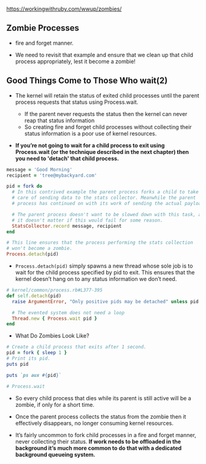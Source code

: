 https://workingwithruby.com/wwup/zombies/

## Zombie Processes

+ fire and forget manner.

+ We need to revisit that example and ensure that we clean up that child process appropriately, lest it become a zombie!

## Good Things Come to Those Who wait(2)

+ The kernel will retain the status of exited child processes until the parent process requests that status using Process.wait.
    + If the parent never requests the status then the kernel can never reap that status information
    + So creating fire and forget child processes without collecting their status information is a poor use of kernel resources.

+ **If you’re not going to wait for a child process to exit using Process.wait (or the technique described in the next chapter) then you need to 'detach' that child process.**

```ruby
message = 'Good Morning'
recipient = 'tree@mybackyard.com'

pid = fork do
  # In this contrived example the parent process forks a child to take
  # care of sending data to the stats collector. Meanwhile the parent
  # process has continued on with its work of sending the actual payload.

  # The parent process doesn't want to be slowed down with this task, and
  # it doesn't matter if this would fail for some reason.
  StatsCollector.record message, recipient
end

# This line ensures that the process performing the stats collection
# won't become a zombie.
Process.detach(pid)
```

+ `Process.detach(pid)` simply spawns a new thread whose sole job is to wait for the child process specified by pid to exit. This ensures that the kernel doesn’t hang on to any status information we don’t need.

```ruby
# kernel/common/process.rb#L377-395
def self.detach(pid)
  raise ArgumentError, "Only positive pids may be detached" unless pid > 0

  # The evented system does not need a loop
  Thread.new { Process.wait pid }
end
```

+ What Do Zombies Look Like?
```ruby
# Create a child process that exits after 1 second.
pid = fork { sleep 1 }
# Print its pid.
puts pid

puts `ps aux #{pid}`

# Process.wait
```

+ So every child process that dies while its parent is still active will be a zombie, if only for a short time.

+ Once the parent process collects the status from the zombie then it effectively disappears, no longer consuming kernel resources.

+ It’s fairly uncommon to fork child processes in a fire and forget manner, never collecting their status. **If work needs to be offloaded in the background it’s much more common to do that with a dedicated background queueing system.**


